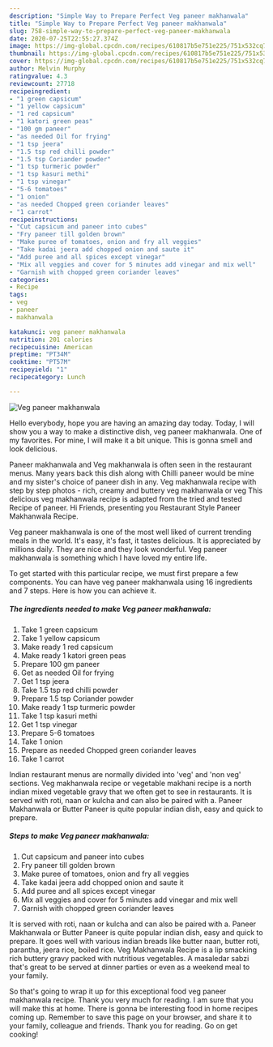 ```yaml
---
description: "Simple Way to Prepare Perfect Veg paneer makhanwala"
title: "Simple Way to Prepare Perfect Veg paneer makhanwala"
slug: 758-simple-way-to-prepare-perfect-veg-paneer-makhanwala
date: 2020-07-25T22:55:27.374Z
image: https://img-global.cpcdn.com/recipes/610817b5e751e225/751x532cq70/veg-paneer-makhanwala-recipe-main-photo.jpg
thumbnail: https://img-global.cpcdn.com/recipes/610817b5e751e225/751x532cq70/veg-paneer-makhanwala-recipe-main-photo.jpg
cover: https://img-global.cpcdn.com/recipes/610817b5e751e225/751x532cq70/veg-paneer-makhanwala-recipe-main-photo.jpg
author: Melvin Murphy
ratingvalue: 4.3
reviewcount: 27718
recipeingredient:
- "1 green capsicum"
- "1 yellow capsicum"
- "1 red capsicum"
- "1 katori green peas"
- "100 gm paneer"
- "as needed Oil for frying"
- "1 tsp jeera"
- "1.5 tsp red chilli powder"
- "1.5 tsp Coriander powder"
- "1 tsp turmeric powder"
- "1 tsp kasuri methi"
- "1 tsp vinegar"
- "5-6 tomatoes"
- "1 onion"
- "as needed Chopped green coriander leaves"
- "1 carrot"
recipeinstructions:
- "Cut capsicum and paneer into cubes"
- "Fry paneer till golden brown"
- "Make puree of tomatoes, onion and fry all veggies"
- "Take kadai jeera add chopped onion and saute it"
- "Add puree and all spices except vinegar"
- "Mix all veggies and cover for 5 minutes add vinegar and mix well"
- "Garnish with chopped green coriander leaves"
categories:
- Recipe
tags:
- veg
- paneer
- makhanwala

katakunci: veg paneer makhanwala 
nutrition: 201 calories
recipecuisine: American
preptime: "PT34M"
cooktime: "PT57M"
recipeyield: "1"
recipecategory: Lunch

---
```



![Veg paneer makhanwala](https://img-global.cpcdn.com/recipes/610817b5e751e225/751x532cq70/veg-paneer-makhanwala-recipe-main-photo.jpg)

Hello everybody, hope you are having an amazing day today. Today, I will show you a way to make a distinctive dish, veg paneer makhanwala. One of my favorites. For mine, I will make it a bit unique. This is gonna smell and look delicious.

Paneer makhanwala and Veg makhanwala is often seen in the restaurant menus. Many years back this dish along with Chilli paneer would be mine and my sister&#39;s choice of paneer dish in any. Veg makhanwala recipe with step by step photos - rich, creamy and buttery veg makhanwala or veg This delicious veg makhanwala recipe is adapted from the tried and tested Recipe of paneer. Hi Friends, presenting you Restaurant Style Paneer Makhanwala Recipe.

Veg paneer makhanwala is one of the most well liked of current trending meals in the world. It's easy, it's fast, it tastes delicious. It is appreciated by millions daily. They are nice and they look wonderful. Veg paneer makhanwala is something which I have loved my entire life.


To get started with this particular recipe, we must first prepare a few components. You can have veg paneer makhanwala using 16 ingredients and 7 steps. Here is how you can achieve it.

<!--inarticleads1-->

##### The ingredients needed to make Veg paneer makhanwala:

1. Take 1 green capsicum
1. Take 1 yellow capsicum
1. Make ready 1 red capsicum
1. Make ready 1 katori green peas
1. Prepare 100 gm paneer
1. Get as needed Oil for frying
1. Get 1 tsp jeera
1. Take 1.5 tsp red chilli powder
1. Prepare 1.5 tsp Coriander powder
1. Make ready 1 tsp turmeric powder
1. Take 1 tsp kasuri methi
1. Get 1 tsp vinegar
1. Prepare 5-6 tomatoes
1. Take 1 onion
1. Prepare as needed Chopped green coriander leaves
1. Take 1 carrot


Indian restaurant menus are normally divided into &#39;veg&#39; and &#39;non veg&#39; sections. Veg makhanwala recipe or vegetable makhani recipe is a north indian mixed vegetable gravy that we often get to see in restaurants. It is served with roti, naan or kulcha and can also be paired with a. Paneer Makhanwala or Butter Paneer is quite popular indian dish, easy and quick to prepare. 

<!--inarticleads2-->

##### Steps to make Veg paneer makhanwala:

1. Cut capsicum and paneer into cubes
1. Fry paneer till golden brown
1. Make puree of tomatoes, onion and fry all veggies
1. Take kadai jeera add chopped onion and saute it
1. Add puree and all spices except vinegar
1. Mix all veggies and cover for 5 minutes add vinegar and mix well
1. Garnish with chopped green coriander leaves


It is served with roti, naan or kulcha and can also be paired with a. Paneer Makhanwala or Butter Paneer is quite popular indian dish, easy and quick to prepare. It goes well with various indian breads like butter naan, butter roti, parantha, jeera rice, boiled rice. Veg Makhanwala Recipe is a lip smacking rich buttery gravy packed with nutritious vegetables. A masaledar sabzi that&#39;s great to be served at dinner parties or even as a weekend meal to your family. 

So that's going to wrap it up for this exceptional food veg paneer makhanwala recipe. Thank you very much for reading. I am sure that you will make this at home. There is gonna be interesting food in home recipes coming up. Remember to save this page on your browser, and share it to your family, colleague and friends. Thank you for reading. Go on get cooking!
